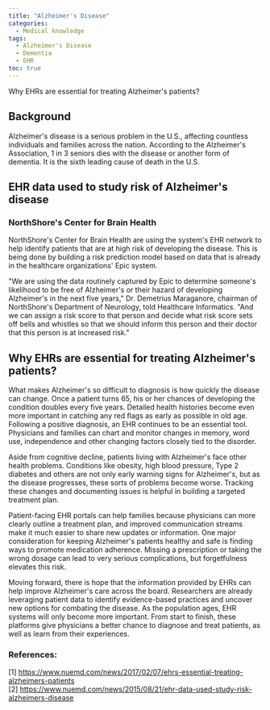 ```yaml
---
title: "Alzheimer's Disease"
categories:
  - Medical knowledge
tags:
  - Alzheimer's Disease
  - Dementia
  - EHR
toc: true
---
```


Why EHRs are essential for treating Alzheimer's patients?

## Background

Alzheimer's disease is a serious problem in the U.S., affecting countless individuals and families across the nation. According to the Alzheimer's Association, 1 in 3 seniors dies with the disease or another form of dementia. It is the sixth leading cause of death in the U.S. 

## EHR data used to study risk of Alzheimer's disease
### NorthShore's Center for Brain Health
NorthShore's Center for Brain Health are using the system's EHR network to help identify patients that are at high risk of developing the disease. This is being done by building a risk prediction model based on data that is already in the healthcare organizations' Epic system. 

"We are using the data routinely captured by Epic to determine someone's likelihood to be free of Alzheimer's or their hazard of developing Alzheimer's in the next five years," Dr. Demetrius Maraganore, chairman of NorthShore's Department of Neurology, told Healthcare Informatics. "And we can assign a risk score to that person and decide what risk score sets off bells and whistles so that we should inform this person and their doctor that this person is at increased risk."



## Why EHRs are essential for treating Alzheimer's patients?

What makes Alzheimer's so difficult to diagnosis is how quickly the disease can change. Once a patient turns 65, his or her chances of developing the condition doubles every five years. Detailed health histories become even more important in catching any red flags as early as possible in old age. Following a positive diagnosis, an EHR continues to be an essential tool. Physicians and families can chart and monitor changes in memory, word use, independence and other changing factors closely tied to the disorder. 

Aside from cognitive decline, patients living with Alzheimer's face other health problems. Conditions like obesity, high blood pressure, Type 2 diabetes and others are not only early warning signs for Alzheimer​'s, but as the disease progresses, these sorts of problems become worse. Tracking these changes and documenting issues is helpful in building a targeted treatment plan.

Patient-facing EHR portals can help families because physicians can more clearly outline a treatment plan, and improved communication streams make it much easier to share new updates or information. One major consideration for keeping Alzheimer's patients healthy and safe is finding ways to promote medication adherence. Missing a prescription or taking the wrong dosage can lead to very serious complications, but forgetfulness elevates this risk.

Moving forward, there is hope that the information provided by EHRs can help improve Alzheimer's care across the board. Researchers are already leveraging patient data to identify evidence-based practices and uncover new options for combating the disease. As the population ages, EHR systems will only become more important. From start to finish, these platforms give physicians a better chance to diagnose and treat patients, as well as learn from their experiences.

### References:
[1] https://www.nuemd.com/news/2017/02/07/ehrs-essential-treating-alzheimers-patients  
[2] https://www.nuemd.com/news/2015/08/21/ehr-data-used-study-risk-alzheimers-disease
